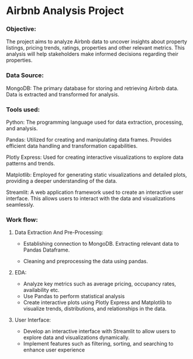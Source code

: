 # Airbnb Analysis Project

### Objective:

The project aims to analyze Airbnb data to uncover insights about property listings, 
pricing trends, ratings, properties and other relevant metrics. 
This analysis will help stakeholders make informed decisions regarding their properties.

### Data Source:

MongoDB: The primary database for storing and retrieving Airbnb data. 
Data is extracted and transformed for analysis.

### Tools used:
Python: The programming language used for data extraction, processing, and analysis.

Pandas: Utilized for creating and manipulating data frames. Provides efficient data handling and transformation capabilities.

Plotly Express: Used for creating interactive visualizations to explore data patterns and trends.

Matplotlib: Employed for generating static visualizations and detailed plots, providing a deeper understanding of the data.

Streamlit: A web application framework used to create an interactive user interface. This allows users to interact with the data and visualizations seamlessly.

### Work flow:

1) Data Extraction And Pre-Processing:

    - Establishing connection to MongoDB. 
    Extracting relevant data to Pandas Dataframe.

    - Cleaning and preprocessing the data using pandas.

2) EDA:
     
    - Analyze key metrics such as average pricing, occupancy rates, availability etc.
    - Use Pandas to perform statistical analysis
    - Create interactive plots using Plotly Express and Matplotlib to visualize trends, distributions, and relationships in the data.

3) User Interface:
    
    - Develop an interactive interface with
    Streamlit to allow users to explore data and visualizations dynamically.
    - Implement features such as filtering, sorting, and searching to enhance user experience

